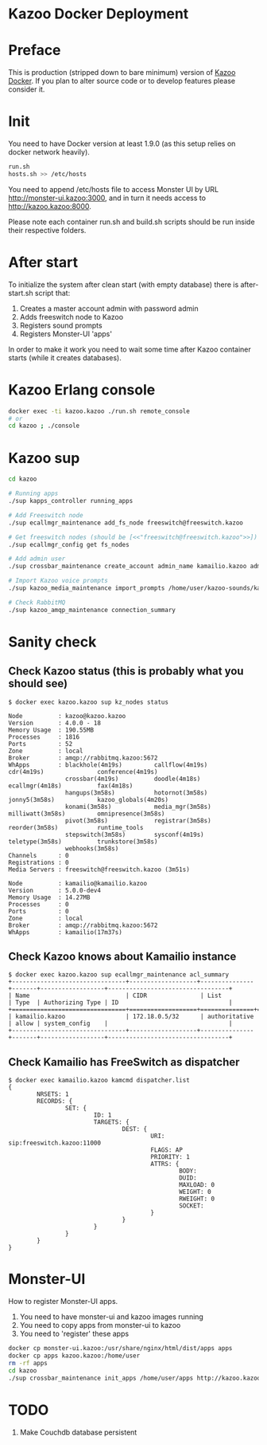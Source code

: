 Kazoo Docker Deployment
=======================

Preface
=======

This is production (stripped down to bare minimum) version of [Kazoo Docker](https://github.com/2600hz/docker). If you plan
to alter source code or to develop features please consider it.

Init
====

You need to have Docker version at least 1.9.0 (as this setup relies on docker network heavily).

```sh
run.sh
hosts.sh >> /etc/hosts
```

You need to append /etc/hosts file to access Monster UI by URL http://monster-ui.kazoo:3000, and in turn it needs access to http://kazoo.kazoo:8000.

Please note each container run.sh and build.sh scripts should be run inside their respective folders.

After start
===========

To initialize the system after clean start (with empty database) there is after-start.sh script that:

1. Creates a master account admin with password admin
2. Adds freeswitch node to Kazoo
3. Registers sound prompts
4. Registers Monster-UI 'apps'

In order to make it work you need to wait some time after Kazoo container starts (while it creates databases).

Kazoo Erlang console
====================

```sh
docker exec -ti kazoo.kazoo ./run.sh remote_console
# or
cd kazoo ; ./console
```

Kazoo sup
=========

```sh
cd kazoo

# Running apps
./sup kapps_controller running_apps

# Add Freeswitch node
./sup ecallmgr_maintenance add_fs_node freeswitch@freeswitch.kazoo

# Get freeswitch nodes (should be [<<"freeswitch@freeswitch.kazoo">>])
./sup ecallmgr_config get fs_nodes

# Add admin user
./sup crossbar_maintenance create_account admin_name kamailio.kazoo admin admin

# Import Kazoo voice prompts
./sup kazoo_media_maintenance import_prompts /home/user/kazoo-sounds/kazoo-core/en/us en-us

# Check RabbitMQ
./sup kazoo_amqp_maintenance connection_summary
```

Sanity check
============

## Check Kazoo status (this is probably what you should see)

```
$ docker exec kazoo.kazoo sup kz_nodes status

Node          : kazoo@kazoo.kazoo
Version       : 4.0.0 - 18
Memory Usage  : 190.55MB
Processes     : 1816
Ports         : 52
Zone          : local
Broker        : amqp://rabbitmq.kazoo:5672
WhApps        : blackhole(4m19s)         callflow(4m19s)          cdr(4m19s)               conference(4m19s)        
                crossbar(4m19s)          doodle(4m18s)            ecallmgr(4m18s)          fax(4m18s)               
                hangups(3m58s)           hotornot(3m58s)          jonny5(3m58s)            kazoo_globals(4m20s)     
                konami(3m58s)            media_mgr(3m58s)         milliwatt(3m58s)         omnipresence(3m58s)      
                pivot(3m58s)             registrar(3m58s)         reorder(3m58s)           runtime_tools            
                stepswitch(3m58s)        sysconf(4m19s)           teletype(3m58s)          trunkstore(3m58s)        
                webhooks(3m58s)          
Channels      : 0
Registrations : 0
Media Servers : freeswitch@freeswitch.kazoo (3m51s)

Node          : kamailio@kamailio.kazoo
Version       : 5.0.0-dev4
Memory Usage  : 14.27MB
Processes     : 0
Ports         : 0
Zone          : local
Broker        : amqp://rabbitmq.kazoo:5672
WhApps        : kamailio(17m37s)
```

## Check Kazoo knows about Kamailio instance

```
$ docker exec kazoo.kazoo sup ecallmgr_maintenance acl_summary
+--------------------------------+-------------------+---------------+-------+------------------+----------------------------------+
| Name                           | CIDR               | List          | Type  | Authorizing Type | ID                               |
+================================+===================+===============+=======+==================+==================================+
| kamailio.kazoo                 | 172.18.0.5/32      | authoritative | allow | system_config    |                                  |
+--------------------------------+-------------------+---------------+-------+------------------+----------------------------------+
```

## Check Kamailio has FreeSwitch as dispatcher

```
$ docker exec kamailio.kazoo kamcmd dispatcher.list
{
        NRSETS: 1
        RECORDS: {
                SET: {
                        ID: 1
                        TARGETS: {
                                DEST: {
                                        URI: sip:freeswitch.kazoo:11000
                                        FLAGS: AP
                                        PRIORITY: 1
                                        ATTRS: {
                                                BODY:  
                                                DUID: 
                                                MAXLOAD: 0
                                                WEIGHT: 0
                                                RWEIGHT: 0
                                                SOCKET: 
                                        }
                                }
                        }
                }
        }
}
```

Monster-UI
==========

How to register Monster-UI apps.

1. You need to have monster-ui and kazoo images running
2. You need to copy apps from monster-ui to kazoo
3. You need to 'register' these apps

```sh
docker cp monster-ui.kazoo:/usr/share/nginx/html/dist/apps apps
docker cp apps kazoo.kazoo:/home/user
rm -rf apps
cd kazoo
./sup crossbar_maintenance init_apps /home/user/apps http://kazoo.kazoo:8000/v2
```

TODO
====

1. Make Couchdb database persistent
